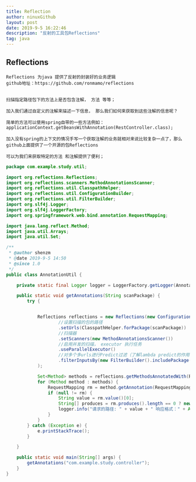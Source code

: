 ```yaml
---
title: Reflection
author: ninuxGithub
layout: post
date: 2019-9-5 16:22:46
description: "反射的工具包Reflections"
tag: java
---
```


## Reflections
    Reflections 为java 提供了反射的封装好的业务逻辑
    github地址：https://github.com/ronmamo/reflections
    
    
    扫描指定路径包下的方法上是否包含注解， 方法 等等；
    
    加入我们通过自定义的注解来描述一下信息， 那么我们如何来获取到这些注解的信息呢？ 
    
    简单的方法可以使用spring自带的一些方法例如： applicationContext.getBeansWithAnnotation(RestController.class);
    
    加入没有spring的上下文的情况手写一个获取注解的业务就相对来说比较复杂一点了，那么github上面提供了一个开源的包Reflections
    
    可以为我们来获取特定的方法 和注解提供了便利；
    
    
```java
package com.example.study.util;

import org.reflections.Reflections;
import org.reflections.scanners.MethodAnnotationsScanner;
import org.reflections.util.ClasspathHelper;
import org.reflections.util.ConfigurationBuilder;
import org.reflections.util.FilterBuilder;
import org.slf4j.Logger;
import org.slf4j.LoggerFactory;
import org.springframework.web.bind.annotation.RequestMapping;

import java.lang.reflect.Method;
import java.util.Arrays;
import java.util.Set;

/**
 * @author shenzm
 * @date 2019-9-5 14:50
 * @since 1.0
 */
public class AnnotationUtil {

    private static final Logger logger = LoggerFactory.getLogger(AnnotationUtil.class);

    public static void getAnnotations(String scanPackage) {
        try {


            Reflections reflections = new Reflections(new ConfigurationBuilder()
                    //设置扫描的包的路径
                    .setUrls(ClasspathHelper.forPackage(scanPackage))
                    //扫描器
                    .setScanners(new MethodAnnotationsScanner())
                    //启用并发的扫描， executor 执行任务
                    .useParallelExecutor()
                    //对多个多urls进行Predict过滤（了解lambda predict的作用的就和好理解了）
                    .filterInputsBy(new FilterBuilder().includePackage(scanPackage))
            );

            Set<Method> methods = reflections.getMethodsAnnotatedWith(RequestMapping.class);
            for (Method method : methods) {
                RequestMapping rm = method.getAnnotation(RequestMapping.class);
                if (null != rm) {
                    String value = rm.value()[0];
                    String[] produces = rm.produces().length == 0 ? new String[]{"application/json;charset=utf-8"} : rm.produces();
                    logger.info("请求的路径: " + value + " 响应格式：" + Arrays.toString(produces));
                }
            }
        } catch (Exception e) {
            e.printStackTrace();
        }

    }

    public static void main(String[] args) {
        getAnnotations("com.example.study.controller");
    }
}

```    
    